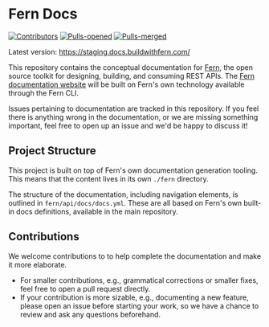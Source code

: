 # Fern Docs

[![Contributors](https://img.shields.io/github/contributors/fern-api/docs.svg)](https://GitHub.com/dotnet/docs/graphs/contributors/)
[![Pulls-opened](https://img.shields.io/github/issues-pr/fern-api/docs.svg)](https://GitHub.com/dotnet/docs/pulls?q=is%3Aissue+is%3Aopened)
[![Pulls-merged](https://img.shields.io/github/issues-search/fern-api/docs?label=merged%20pull%20requests&query=is%3Apr%20is%3Aclosed%20is%3Amerged&color=darkviolet)](https://github.com/dotnet/docs/pulls?q=is%3Apr+is%3Aclosed+is%3Amerged)

Latest version: https://staging.docs.buildwithfern.com/

This repository contains the conceptual documentation for [Fern](https://buildwithfern.com), the open source toolkit for designing, building, and consuming REST APIs. The [Fern documentation website](https://buildwithfern.com/docs/intro) will be built on Fern's own technology available through the Fern CLI.

Issues pertaining to documentation are tracked in this repository. If you feel there is anything wrong in the documentation, or we are missing something important, feel free to open up an issue and we'd be happy to discuss it!

## Project Structure

This project is built on top of Fern's own documentation generation tooling. This means that the content lives in its own `./fern` directory.

The structure of the documentation, including navigation elements, is outlined in `fern/api/docs/docs.yml`. These are all based on Fern's own built-in docs definitions, available in the main repository.

## Contributions

We welcome contributions to to help complete the documentation and make it more elaborate.

- For smaller contributions, e.g., grammatical corrections or smaller fixes, feel free to open a pull request directly.
- If your contribution is more sizable, e.g., documenting a new feature, please open an issue before starting your work, so we have a chance to review and ask any questions beforehand.
